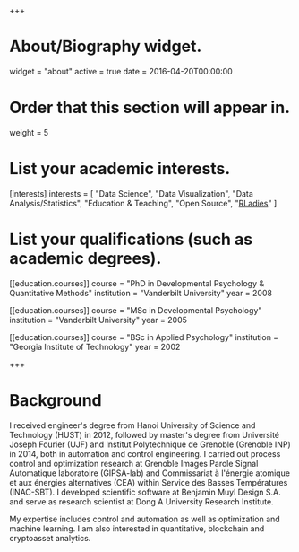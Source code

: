 +++
# About/Biography widget.
widget = "about"
active = true
date = 2016-04-20T00:00:00

# Order that this section will appear in.
weight = 5

# List your academic interests.
[interests]
  interests = [
    "Data Science",
    "Data Visualization",
    "Data Analysis/Statistics",
    "Education & Teaching",
    "Open Source",
    "[RLadies](https://rladies.org/)"
  ]

# List your qualifications (such as academic degrees).
[[education.courses]]
  course = "PhD in Developmental Psychology & Quantitative Methods"
  institution = "Vanderbilt University"
  year = 2008

[[education.courses]]
  course = "MSc in Developmental Psychology"
  institution = "Vanderbilt University"
  year = 2005

[[education.courses]]
  course = "BSc in Applied Psychology"
  institution = "Georgia Institute of Technology"
  year = 2002
 
+++

# Background

I received engineer's degree from Hanoi University of Science and Technology (HUST) in 2012, followed by master's degree from Université Joseph Fourier (UJF) and Institut Polytechnique de Grenoble (Grenoble INP) in 2014, both in automation and control engineering. I carried out process control and optimization research at Grenoble Images Parole Signal Automatique laboratoire (GIPSA-lab) and Commissariat à l'énergie atomique et aux énergies alternatives (CEA) within Service des Basses Températures (INAC-SBT). I developed scientific software at Benjamin Muyl Design S.A. and serve as research scientist at Dong A University Research Institute.

My expertise includes control and automation as well as optimization and machine learning. I am also interested in quantitative, blockchain and cryptoasset analytics.
